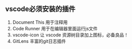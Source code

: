 ## vscode必须安装的插件
1. Document This 用于注释用
2. Code Runner 用于在编辑器里面运行js文件
3. vscode-icon 让 vscode 资源树目录加上图标，必备良品！
4. GitLens 丰富的git日志插件